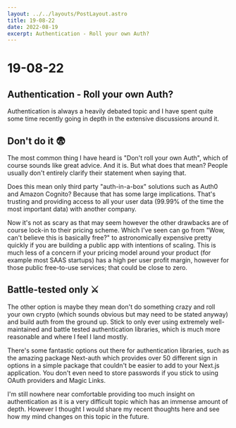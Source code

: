 ```yaml
---
layout: ../../layouts/PostLayout.astro
title: 19-08-22
date: 2022-08-19
excerpt: Authentication - Roll your own Auth?
---
```


# 19-08-22
## Authentication - Roll your own Auth?

Authentication is always a heavily debated topic and I have spent quite some time recently going in depth in the extensive discussions around it.

## Don't do it 😨

The most common thing I have heard is "Don't roll your own Auth", which of course sounds like great advice. And it is. But what does that mean? People usually don't entirely clarify their statement when saying that.

Does this mean only third party "auth-in-a-box" solutions such as Auth0 and Amazon Cognito? Because that has some large implications. That's trusting and providing access to all your user data (99.99% of the time the most important data) with another company.

Now it's not as scary as that may seem however the other drawbacks are of course lock-in to their pricing scheme. Which I've seen can go from "Wow, can't believe this is basically free?" to astronomically expensive pretty quickly if you are building a public app with intentions of scaling. This is much less of a concern if your pricing model around your product (for example most SAAS startups) has a high per user profit margin, however for those public free-to-use services; that could be close to zero.

## Battle-tested only ⚔️

The other option is maybe they mean don't do something crazy and roll your own crypto (which sounds obvious but may need to be stated anyway) and build auth from the ground up. Stick to only ever using extremely well-maintained and battle tested authentication libraries, which is much more reasonable and where I feel I land mostly.

There's some fantastic options out there for authentication libraries, such as the amazing package Next-auth which provides over 50 different sign in options in a simple package that couldn't be easier to add to your Next.js application. You don't even need to store passwords if you stick to using OAuth providers and Magic Links.

I'm still nowhere near comfortable providing too much insight on authentication as it is a very difficult topic which has an immense amount of depth. However I thought I would share my recent thoughts here and see how my mind changes on this topic in the future.